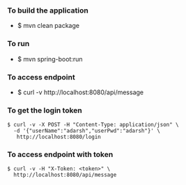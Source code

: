 
### To build the application
* $ mvn clean package

### To run 
* $ mvn spring-boot:run

### To access endpoint 
* $ curl -v http://localhost:8080/api/message

### To get the login token 
````
$ curl -v -X POST -H "Content-Type: application/json" \
  -d '{"userName":"adarsh","userPwd":"adarsh"}' \
   http://localhost:8080/login
````
### To access endpoint with token 
````
$ curl -v -H "X-Token: <token>" \
  http://localhost:8080/api/message
````
